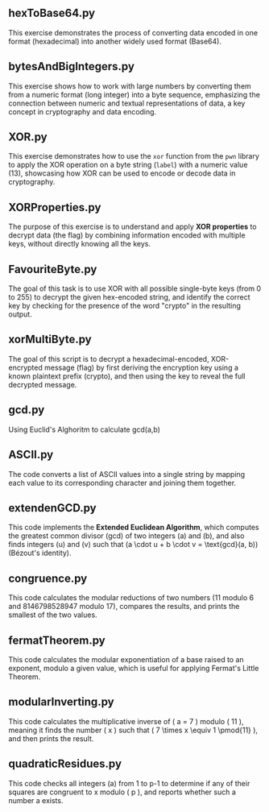 ## hexToBase64.py
This exercise demonstrates the process of converting data encoded in one format (hexadecimal) into another widely used format (Base64).

## bytesAndBigIntegers.py
This exercise shows how to work with large numbers by converting them from a numeric format (long integer) into a byte sequence, emphasizing the connection between numeric and textual representations of data, a key concept in cryptography and data encoding.

## XOR.py
This exercise demonstrates how to use the `xor` function from the `pwn` library to apply the XOR operation on a byte string (`label`) with a numeric value (13), showcasing how XOR can be used to encode or decode data in cryptography.

## XORProperties.py
The purpose of this exercise is to understand and apply **XOR properties** to decrypt data (the flag) by combining information encoded with multiple keys, without directly knowing all the keys.

## FavouriteByte.py
The goal of this task is to use XOR with all possible single-byte keys (from 0 to 255) to decrypt the given hex-encoded string, and identify the correct key by checking for the presence of the word "crypto" in the resulting output.

## xorMultiByte.py
The goal of this script is to decrypt a hexadecimal-encoded, XOR-encrypted message (flag) by first deriving the encryption key using a known plaintext prefix (crypto), and then using the key to reveal the full decrypted message.

## gcd.py
Using Euclid's Alghoritm to calculate gcd(a,b)

## ASCII.py
The code converts a list of ASCII values into a single string by mapping each value to its corresponding character and joining them together.

## extendenGCD.py
This code implements the **Extended Euclidean Algorithm**, which computes the greatest common divisor (gcd) of two integers \(a\) and \(b\), and also finds integers \(u\) and \(v\) such that \(a \cdot u + b \cdot v = \text{gcd}(a, b)\) (Bézout's identity).

## congruence.py
This code calculates the modular reductions of two numbers (11 modulo 6 and 8146798528947 modulo 17), compares the results, and prints the smallest of the two values.

## fermatTheorem.py
This code calculates the modular exponentiation of a base raised to an exponent, modulo a given value, which is useful for applying Fermat's Little Theorem.

## modularInverting.py
This code calculates the multiplicative inverse of \( a = 7 \) modulo \( 11 \), meaning it finds the number \( x \) such that \( 7 \times x \equiv 1 \pmod{11} \), and then prints the result.

## quadraticResidues.py
This code checks all integers (a) from 1 to p-1 to determine if any of their squares are congruent to x modulo \( p \), and reports whether such a number a exists.